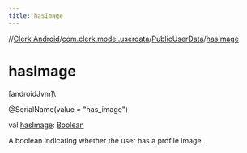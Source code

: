 ```yaml
---
title: hasImage
---
```

//[Clerk Android](../../../index.html)/[com.clerk.model.userdata](../index.html)/[PublicUserData](index.html)/[hasImage](has-image.html)



# hasImage



[androidJvm]\




@SerialName(value = &quot;has_image&quot;)



val [hasImage](has-image.html): [Boolean](https://kotlinlang.org/api/latest/jvm/stdlib/kotlin-stdlib/kotlin/-boolean/index.html)



A boolean indicating whether the user has a profile image.




